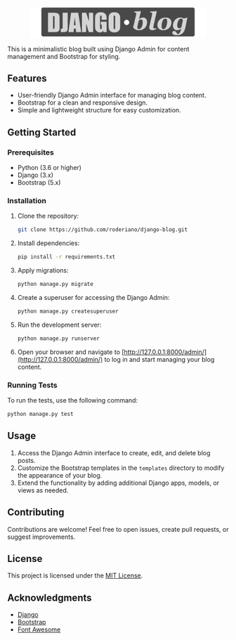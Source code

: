 <p align="center">
  <img src="blog/media/django-blog-bg.png" alt="Django Blog Logo" width="400">
</p>

This is a minimalistic blog built using Django Admin for content management and Bootstrap for styling.

## Features

- User-friendly Django Admin interface for managing blog content.
- Bootstrap for a clean and responsive design.
- Simple and lightweight structure for easy customization.

## Getting Started

### Prerequisites

- Python (3.6 or higher)
- Django (3.x)
- Bootstrap (5.x)

### Installation

1. Clone the repository:

    ```bash
    git clone https://github.com/roderiano/django-blog.git
    ```

2. Install dependencies:

    ```bash
    pip install -r requirements.txt
    ```

3. Apply migrations:

    ```bash
    python manage.py migrate
    ```

4. Create a superuser for accessing the Django Admin:

    ```bash
    python manage.py createsuperuser
    ```

5. Run the development server:

    ```bash
    python manage.py runserver
    ```

6. Open your browser and navigate to [http://127.0.0.1:8000/admin/](http://127.0.0.1:8000/admin/) to log in and start managing your blog content.

### Running Tests

To run the tests, use the following command:

```bash
python manage.py test
```

## Usage

1. Access the Django Admin interface to create, edit, and delete blog posts.
2. Customize the Bootstrap templates in the `templates` directory to modify the appearance of your blog.
3. Extend the functionality by adding additional Django apps, models, or views as needed.

## Contributing

Contributions are welcome! Feel free to open issues, create pull requests, or suggest improvements.

## License

This project is licensed under the [MIT License](LICENSE).

## Acknowledgments

- [Django](https://www.djangoproject.com/)
- [Bootstrap](https://getbootstrap.com/)
- [Font Awesome](https://fontawesome.com/)
